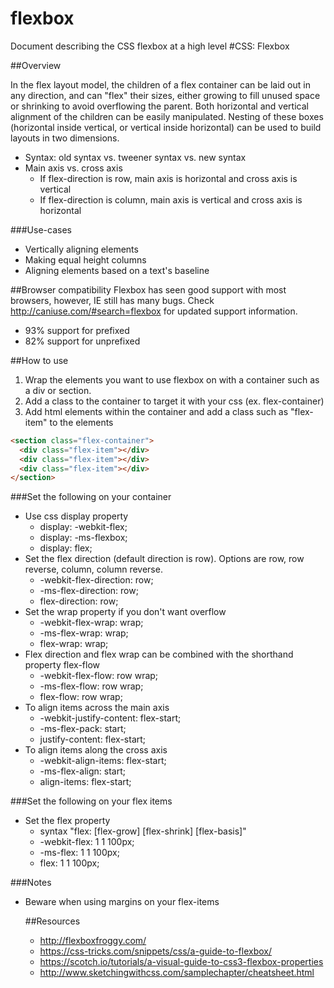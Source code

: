 # flexbox
Document describing the CSS flexbox at a high level
#CSS: Flexbox

##Overview

In the flex layout model, the children of a flex container can be laid out in
any direction, and can "flex" their sizes, either growing to fill unused
space or shrinking to avoid overflowing the parent.  Both horizontal and vertical
alignment of the children can be easily manipulated.  Nesting of these boxes
(horizontal inside vertical, or vertical inside horizontal) can be used to build
layouts in two dimensions.

- Syntax: old syntax vs. tweener syntax vs. new syntax
- Main axis vs. cross axis
  - If flex-direction is row, main axis is horizontal and cross axis is vertical
  - If flex-direction is column, main axis is vertical and cross axis is horizontal

###Use-cases
- Vertically aligning elements
- Making equal height columns
- Aligning elements based on a text's baseline

##Browser compatibility
Flexbox has seen good support with most browsers, however, IE still has many bugs. Check http://caniuse.com/#search=flexbox
for updated support information.
- 93% support for prefixed
- 82% support for unprefixed

##How to use

1. Wrap the elements you want to use flexbox on with a container such as a div or
section.
2. Add a class to the container to target it with your css (ex. flex-container)
3. Add html elements within the container and add a class such as "flex-item" to the elements

```html
<section class="flex-container">
  <div class="flex-item"></div>
  <div class="flex-item"></div>
  <div class="flex-item"></div>
</section>

```

###Set the following on your container
- Use css display property
  - display: -webkit-flex;
  - display: -ms-flexbox;
  - display: flex;
- Set the flex direction (default direction is row).  Options are row,
row reverse, column, column reverse.
  - -webkit-flex-direction: row;
  -  -ms-flex-direction: row;
  - flex-direction: row;
- Set the wrap property if you don't want overflow
  - -webkit-flex-wrap: wrap;
  - -ms-flex-wrap: wrap;
  - flex-wrap: wrap;
- Flex direction and flex wrap can be combined with the shorthand property flex-flow
  - -webkit-flex-flow: row wrap;
  - -ms-flex-flow: row wrap;
  - flex-flow: row wrap;
- To align items across the main axis
  - -webkit-justify-content: flex-start;
  - -ms-flex-pack: start;
  - justify-content: flex-start;
- To align items along the cross axis
  - -webkit-align-items: flex-start;
  - -ms-flex-align: start;
  - align-items: flex-start;

###Set the following on  your flex items
- Set the flex property
  - syntax "flex: [flex-grow] [flex-shrink] [flex-basis]"
  - -webkit-flex: 1 1 100px;
  - -ms-flex: 1 1 100px;
  - flex: 1 1 100px;

###Notes
- Beware when using margins on your flex-items

  ##Resources
  - http://flexboxfroggy.com/
  - https://css-tricks.com/snippets/css/a-guide-to-flexbox/
  - https://scotch.io/tutorials/a-visual-guide-to-css3-flexbox-properties
  - http://www.sketchingwithcss.com/samplechapter/cheatsheet.html
